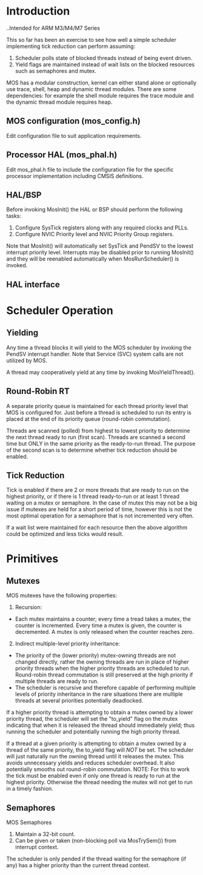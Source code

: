 
# Introduction

..Intended for ARM M3/M4/M7 Series

This so far has been an exercise to see how well a simple scheduler implementing tick reduction can perform assuming:

1. Scheduler polls state of blocked threads instead of being event driven.
2. Yield flags are maintained instead of wait lists on the blocked resources such as semaphores and mutex.

MOS has a modular construction, kernel can either stand alone or optionally use trace, shell, heap and dynamic thread modules. There are some dependencies: for example the shell module requires the trace module and the dynamic thread module requires heap.

## MOS configuration (mos_config.h)

Edit configuration file to suit application requirements.

## Processor HAL (mos_phal.h)

Edit mos_phal.h file to include the configuration file for the specific processor implementation including CMSIS definitions.

## HAL/BSP

Before invoking MosInit() the HAL or BSP should perform the following tasks:

1. Configure SysTick registers along with any required clocks and PLLs.
2. Configure NVIC Priority level and NVIC Priority Group registers.

Note that MosInit() will automatically set SysTick and PendSV to the lowest interrupt priority level. Interrupts may be disabled prior to running MosInit() and they will be reenabled automatically when MosRunScheduler() is invoked.

## HAL interface

# Scheduler Operation

## Yielding

Any time a thread blocks it will yield to the MOS scheduler by invoking the PendSV interrupt handler.  Note that Service (SVC) system calls are not utilized by MOS.

A thread may cooperatively yield at any time by invoking MosYieldThread().

## Round-Robin RT

A separate priority queue is maintained for each thread priority level that MOS is configured for. Just before a thread is scheduled to run its entry is placed at the end of its priority queue (round-robin commutation).

Threads are scanned (polled) from highest to lowest priority to determine the next thread ready to run (first scan).  Threads are scanned a second time but ONLY in the same priority as the ready-to-run thread.  The purpose of the second scan is to determine whether tick reduction should be enabled.

## Tick Reduction

Tick is enabled if there are 2 or more threads that are ready to run on the highest priority, or if there is 1 thread ready-to-run or at least 1 thread waiting on a mutex or semaphore.  In the case of mutex this may not be a big issue if mutexes are held for a short period of time, however this is not the most optimal operation for a semaphore that is not incremented very often.

If a wait list were maintained for each resource then the above algorithm could be optimized and less ticks would result.

# Primitives

## Mutexes

MOS mutexes have the following properties:

1. Recursion:
 + Each mutex maintains a counter; every time a tread takes a mutex, the counter is incremented. Every time a mutex is given, the counter is decremented. A mutex is only released when the counter reaches zero.

2. Indirect multiple-level priority inheritance:
 + The priority of the (lower priority) mutex-owning threads are not changed directly, rather the owning threads are run in place of higher priority threads when the higher priority threads are scheduled to run. Round-robin thread commutation is still preserved at the high priority if multiple threads are ready to run.
 + The scheduler is recursive and therefore capable of performing multiple levels of priority inheritance in the rare situations there are multiple threads at several priorities potentially deadlocked.

If a higher priority thread is attempting to obtain a mutex owned by a lower priority thread, the scheduler will set the "to_yield" flag on the mutex indicating that when it is released the thread should immediately yield; thus running the scheduler and potentially running the high priority thread.

If a thread at a given priority is attempting to obtain a mutex owned by a thread of the same priority, the to_yield flag will *NOT* be set. The scheduler will just naturally run the owning thread until it releases the mutex. This avoids unnecessary yields and reduces scheduler overhead. It also potentially smooths out round-robin commutation.  NOTE: For this to work the tick must be enabled even if only one thread is ready to run at the highest priority. Otherwise the thread needing the mutex will not get to run in a timely fashion.

## Semaphores

MOS Semaphores

1. Maintain a 32-bit count.
2. Can be given or taken (non-blocking poll via MosTrySem()) from interrupt context.

The scheduler is only pended if the thread waiting for the semaphore (if any) has a higher priority than the current thread context.
